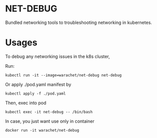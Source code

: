 # NET-DEBUG

Bundled networking tools to troubleshooting networking in kubernetes.

# Usages

To debug any networking issues in the k8s cluster,

Run:

`kubectl run -it --image=warachet/net-debug net-debug`

Or apply ./pod.yaml manifest by

`kubectl apply -f ./pod.yaml`

Then, exec into pod

`kubectl exec -it net-debug -- /bin/bash`

In case, you just want use only in container

`docker run -it warachet/net-debug`
